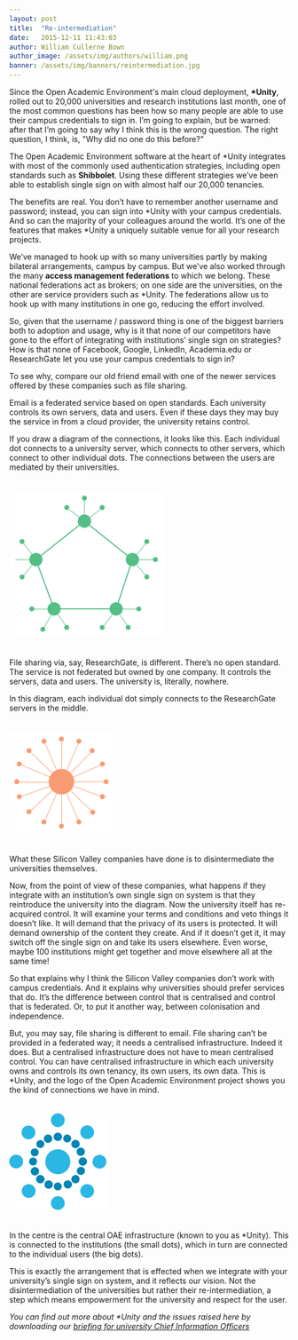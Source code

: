 ```yaml
---
layout: post
title:  "Re-intermediation"
date:   2015-12-11 11:43:03
author: William Cullerne Bown
author_image: /assets/img/authors/william.png
banner: /assets/img/banners/reintermediation.jpg
---
```

<p>
    Since the Open Academic Environment's main cloud deployment, <strong>*Unity</strong>, rolled out to 20,000 universities and research institutions last month,
    one of the most common questions has been how so many people are able to use their campus credentials to sign in. I’m going to explain, but
    be warned: after that I’m going to say why I think this is the wrong question. The right question, I think, is, &quot;Why did no one do this before?&quot;
</p>
<!--more-->
<p>
  The Open Academic Environment software at the heart of *Unity integrates with most of the commonly used authentication strategies, including open standards
  such as <strong>Shibbolet</strong>. Using these different strategies we’ve been able to establish single sign on with almost half our 20,000 tenancies.
</p>
<p>
  The benefits are real. You don’t have to remember another username and password; instead, you can sign into *Unity with your campus credentials. And so can
  the majority of your colleagues around the world. It’s one of the features that makes *Unity a uniquely suitable venue for all your research projects.
</p>
<p>
  We’ve managed to hook up with so many universities partly by making bilateral arrangements, campus by campus. But we’ve also worked through the many <strong>access
  management federations</strong> to which we belong. These national federations act as brokers; on one side are the universities, on the other are service providers
  such as *Unity. The federations allow us to hook up with many institutions in one go, reducing the effort involved.
</p>
<p>
  So, given that the username / password thing is one of the biggest barriers both to adoption and usage, why is it that none of our competitors have gone to
  the effort of integrating with institutions’ single sign on strategies? How is that none of Facebook, Google, LinkedIn, Academia.edu or ResearchGate let you
  use your campus credentials to sign in?
</p>
<p>
  To see why, compare our old friend email with one of the newer services offered by these companies such as file sharing.
</p>
<p>
  Email is a federated service based on open standards. Each university controls its own servers, data and users. Even if these days they may buy the service in
  from a cloud provider, the university retains control.
</p>
<p>
  If you draw a diagram of the connections, it looks like this. Each individual dot connects to a university server, which connects to other servers, which connect
  to other individual dots. The connections between the users are mediated by their universities.
</p>
<p class="text-center">
  <img src="/assets/img/screenshots/reintermediation-email.png" alt="Email as a federated service" style="margin: 20px auto;"/>
</p>
<p>
  File sharing via, say, ResearchGate, is different. There’s no open standard. The service is not federated but owned by one company. It controls the servers, data
  and users. The university is, literally, nowhere.
</p>
<p>
  In this diagram, each individual dot simply connects to the ResearchGate servers in the middle.
</p>
<p class="text-center">
  <img src="/assets/img/screenshots/reintermediation-researchgate.png" alt="ResearchGate as a centralised service" style="margin: 20px auto;"/>
</p>
<p>
  What these Silicon Valley companies have done is to disintermediate the universities themselves.
</p>
<p>
  Now, from the point of view of these companies, what happens if they integrate with an institution’s own single sign on system is that they reintroduce the university
  into the diagram. Now the university itself has re-acquired control. It will examine your terms and conditions and veto things it doesn’t like. It will demand that the
  privacy of its users is protected. It will demand ownership of the content they create. And if it doesn’t get it, it may switch off the single sign on and take its users
  elsewhere. Even worse, maybe 100 institutions might get together and move elsewhere all at the same time!
</p>
<p>
  So that explains why I think the Silicon Valley companies don’t work with campus credentials. And it explains why universities should prefer services that do. It’s the
  difference between control that is centralised and control that is federated. Or, to put it another way, between colonisation and independence.
</p>
<p>
  But, you may say, file sharing is different to email. File sharing can’t be provided in a federated way; it needs a centralised infrastructure. Indeed it does. But a
  centralised infrastructure does not have to mean centralised control. You can have centralised infrastructure in which each university owns and controls its own tenancy,
  its own users, its own data. This is *Unity, and the logo of the Open Academic Environment project shows you the kind of connections we have in mind.
</p>
<p class="text-center">
  <img src="/assets/img/screenshots/oae-logo.png" alt="Open Academic Environment" style="margin: 20px auto;"/>
</p>
<p>
  In the centre is the central OAE infrastructure (known to you as *Unity). This is connected to the institutions (the small dots), which in turn are connected to the
  individual users (the big dots).
</p>
<p>
  This is exactly the arrangement that is effected when we integrate with your university’s single sign on system, and it reflects our vision. Not the disintermediation
  of the universities but rather their re-intermediation, a step which means empowerment for the university and respect for the user.
</p>
<p>
  <i>You can find out more about *Unity and the issues raised here by downloading our <a href="https://research.unity.ac/content/rr/4k4_2cRXg" target="_blank">briefing for university Chief Information Officers</a></i>
</p>
